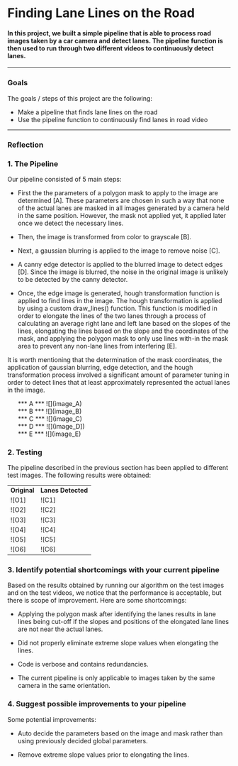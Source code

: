 # **Finding Lane Lines on the Road**

#### In this project, we built a simple pipeline that is able to process road images taken by a car camera and detect lanes. The pipeline function is then used to run through two different videos to continuously detect lanes.

---

### Goals

The goals / steps of this project are the following:
* Make a pipeline that finds lane lines on the road
* Use the pipeline function to continuously find lanes in road video


[//]: #

[image_A]: https://github.com/ysriram1/CarND-LaneLines-P1/blob/master/pipeline_results/masked.png "masked"

[image_B]: https://github.com/ysriram1/CarND-LaneLines-P1/blob/master/pipeline_results/gray.png "grayscale"

[image_C]: https://github.com/ysriram1/CarND-LaneLines-P1/blob/master/pipeline_results/gaussian.png "gaussian"

[image_D]: https://github.com/ysriram1/CarND-LaneLines-P1/blob/master/pipeline_results/edge.png "edge"

[image_E]: https://github.com/ysriram1/CarND-LaneLines-P1/blob/master/pipeline_results/hough.jpg "lanes"

[O1]: ./test_images/solidWhiteCurve.jpg
[C1]: ./test_images_output/solidWhiteCurve.jpg

[O2]: ./test_images/solidWhiteRight.jpg
[C2]: ./test_images_output/solidWhiteRight.jpg

[O3]: ./test_images/solidYellowCurve.jpg
[C3]: ./test_images_output/solidYellowCurve.jpg

[O4]: ./test_images/solidYellowCurve2.jpg
[C4]: ./test_images_output/solidYellowCurve2.jpg

[O5]: ./test_images/solidYellowLeft.jpg
[C5]: ./test_images_output/solidYellowLeft.jpg

[O6]: ./test_images/whiteCarLaneSwitch.jpg
[C6]: ./test_images_output/whiteCarLaneSwitch.jpg


---

### Reflection

### 1. The Pipeline

Our pipeline consisted of 5 main steps:
- First the the parameters of a polygon mask to apply to the image are determined [A]. These parameters are chosen in such a way that none of the actual lanes are masked in all images generated by a camera held in the same position. However, the mask not applied yet, it applied later once we detect the necessary lines.

- Then, the image is transformed from color to grayscale [B].

- Next, a gaussian blurring is applied to the image to remove noise [C].

- A canny edge detector is applied to the blurred image to detect edges [D]. Since the image is blurred, the noise in the original image is unlikely to be detected by the canny detector.

- Once, the edge image is generated, hough transformation function is applied to find lines in the image. The hough transformation is applied by using a custom draw_lines() function. This function is modified in order to elongate the lines of the two lanes through a process of calculating an average right lane and left lane based on the slopes of the lines, elongating the lines based on the slope and the coordinates of the mask, and applying the polygon mask to only use lines with-in the mask area to prevent any non-lane lines from interfering [E].

It is worth mentioning that the determination of the mask coordinates, the application of gaussian blurring, edge detection, and the hough transformation process involved a significant amount of parameter tuning in order to detect lines that at least approximately represented the actual lanes in the image.

<ul>
*** A ***
![](image_A) <br>
*** B ***
![](image_B) <br>
*** C ***
![](image_C) <br>
*** D ***
![](image_D]) <br>
*** E ***
![](image_E) <br>
</ul>

### 2. Testing

The pipeline described in the previous section has been applied to different test images. The following results were obtained:

<table style="width:100%">
<tr>
<td> <strong> Original </strong> </td>
<td> <strong> Lanes Detected </strong> </td>
</tr>

<tr>
<td> ![O1] </td>
<td> ![C1] </td>
</tr>

<tr>
<td> ![O2] </td>
<td> ![C2] </td>
</tr>

<tr>
<td> ![O3] </td>
<td> ![C3] </td>
</tr>

<tr>
<td> ![O4] </td>
<td> ![C4] </td>
</tr>

<tr>
<td> ![O5] </td>
<td> ![C5] </td>
</tr>

<tr>
<td> ![O6] </td>
<td> ![C6] </td>
</tr>

</table>



### 3. Identify potential shortcomings with your current pipeline

Based on the results obtained by running our algorithm on the test images and on the test videos, we notice that the performance is acceptable, but there is scope of improvement. Here are some shortcomings:

- Applying the polygon mask after identifying the lanes results in lane lines being cut-off if the slopes and positions of the elongated lane lines are not near the actual lanes.

- Did not properly eliminate extreme slope values when elongating the lines.

- Code is verbose and contains redundancies.

- The current pipeline is only applicable to images taken by the same camera in the same orientation.


### 4. Suggest possible improvements to your pipeline

Some potential improvements:

- Auto decide the parameters based on the image and mask rather than using previously decided global parameters.

- Remove extreme slope values prior to elongating the lines.
